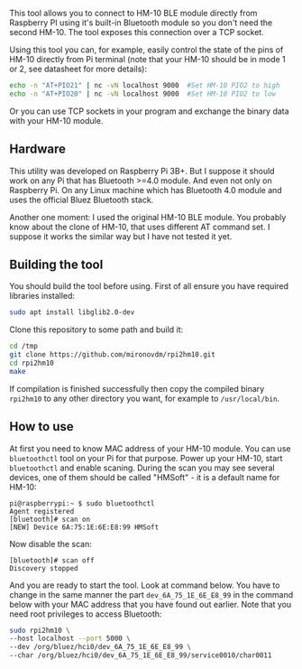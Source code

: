 This tool allows you to connect to HM-10 BLE module directly from Raspberry 
PI using it's built-in Bluetooth module so you don't need the second HM-10. 
The tool exposes this connection over a TCP socket.

Using this tool you can, for example, easily control the state of the pins 
of HM-10 directly from Pi terminal (note that your HM-10 should be in mode 
1 or 2, see datasheet for more details):

```bash
echo -n "AT+PIO21" | nc -vN localhost 9000  #Set HM-10 PIO2 to high
echo -n "AT+PIO20" | nc -vN localhost 9000  #Set HM-10 PIO2 to low
```

Or you can use TCP sockets in your program and exchange the binary data 
with your HM-10 module.


## Hardware
This utility was developed on Raspberry Pi 3B+. But I suppose it should work 
on any Pi that has Bluetooth >=4.0 module. And even not only on Raspberry Pi. 
On any Linux machine which has Bluetooth 4.0 module and uses the official Bluez 
Bluetooth stack.

Another one moment: I used the original HM-10 BLE module. You probably know 
about the clone of HM-10, that uses different AT command set. I suppose it 
works the similar way but I have not tested it yet.


## Building the tool
You should build the tool before using. First of all ensure you have required libraries installed:
```bash
sudo apt install libglib2.0-dev
```

Clone this repository to some path and build it:
```bash
cd /tmp
git clone https://github.com/mironovdm/rpi2hm10.git
cd rpi2hm10
make
```

If compilation is finished successfully then copy the compiled binary 
`rpi2hm10` to any other directory you want, for example to `/usr/local/bin`.

## How to use
At first you need to know MAC address of your HM-10 module. You can use `bluetoothctl` tool on your Pi for that purpose. Power up your HM-10, start `bluetoothctl` and enable scaning. During the scan you may see several devices, one of them should be called "HMSoft" - it is a default name for HM-10:
```
pi@raspberrypi:~ $ sudo bluetoothctl
Agent registered
[bluetooth]# scan on
[NEW] Device 6A:75:1E:6E:E8:99 HMSoft
```

Now disable the scan:
```
[bluetooth]# scan off
Discovery stopped
```

And you are ready to start the tool. Look at command below. You have to change in the same manner the part `dev_6A_75_1E_6E_E8_99` in the command below with your MAC address that you have found out earlier. Note that you need root privileges to access Bluetooth:
```bash
sudo rpi2hm10 \
--host localhost --port 5000 \
--dev /org/bluez/hci0/dev_6A_75_1E_6E_E8_99 \
--char /org/bluez/hci0/dev_6A_75_1E_6E_E8_99/service0010/char0011
```